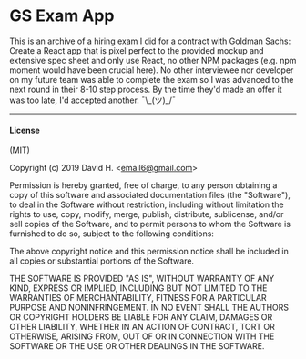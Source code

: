 # GS Exam App
This is an archive of a hiring exam I did for a contract with Goldman Sachs: Create a React app that is pixel perfect to the provided mockup and extensive spec sheet and only use React, no other NPM packages (e.g. npm moment would have been crucial here). No other interviewee nor developer on my future team was able to complete the exam so I was advanced to the next round in their 8-10 step process. By the time they'd made an offer it was too late, I'd accepted another. ¯\\_(ツ)\_/¯

_________________________

#### License
(MIT)

Copyright (c) 2019 David H. &lt;email6@gmail.com&gt;

Permission is hereby granted, free of charge, to any person obtaining a copy of this software and associated documentation files (the "Software"), to deal in the Software without restriction, including without limitation the rights to use, copy, modify, merge, publish, distribute, sublicense, and/or sell copies of the Software, and to permit persons to whom the Software is furnished to do so, subject to the following conditions:

The above copyright notice and this permission notice shall be included in all copies or substantial portions of the Software.

THE SOFTWARE IS PROVIDED "AS IS", WITHOUT WARRANTY OF ANY KIND, EXPRESS OR IMPLIED, INCLUDING BUT NOT LIMITED TO THE WARRANTIES OF MERCHANTABILITY, FITNESS FOR A PARTICULAR PURPOSE AND NONINFRINGEMENT. IN NO EVENT SHALL THE AUTHORS OR COPYRIGHT HOLDERS BE LIABLE FOR ANY CLAIM, DAMAGES OR OTHER LIABILITY, WHETHER IN AN ACTION OF CONTRACT, TORT OR OTHERWISE, ARISING FROM, OUT OF OR IN CONNECTION WITH THE SOFTWARE OR THE USE OR OTHER DEALINGS IN THE SOFTWARE.

